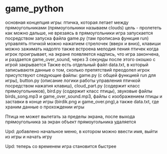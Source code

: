 # game_python
основная концепция игры: птичка, которая летает между прямоугольниками (прямоугольники называем clouds)
цель - пролететь как можно дальше, не врезаясь в прямоугольники 
игра запускается посредством запуска файла game.py (там прописана функция run) 
управлять птичкой можно нажатием стрелочек (вверх и вниз), клавиши можно зажимать надолго
также встроена мелодия пения птичек 
когда игрок проигрывает, на экране появляется надпись, что игра закончена, и раздается game_over_sound, через 3 секунды после этого окошко с игрой закрывается
Также есть отдельный файл data.txt, в который записываютя данные о том, сколько препятствий преодолел игрок
присутствуют следующие файлы: game.py (с общей функцией run для игры), button.py (описание логики работы управления птичкой посредством нажатия клавиш),
cloud_part.py (содержит класс прямоугольников), bird.py (содержит класс птицы), звуковые файлы birds_song.mp3 и game_over_sound.mp3, файлы с изображением птицы и заставки в конце игры (birdik.png и game_over.png),а также data.txt, где храним данные о прохождении игры

Птица не может вылетать за пределы экрана, после выхода прямоугольника за экран объект прямоугольника удаляется

Upd: добавлено начальное меню, в котором можно ввести имя, выйти из игры и начать игру

Upd: теперь со временем игра становится быстрее
